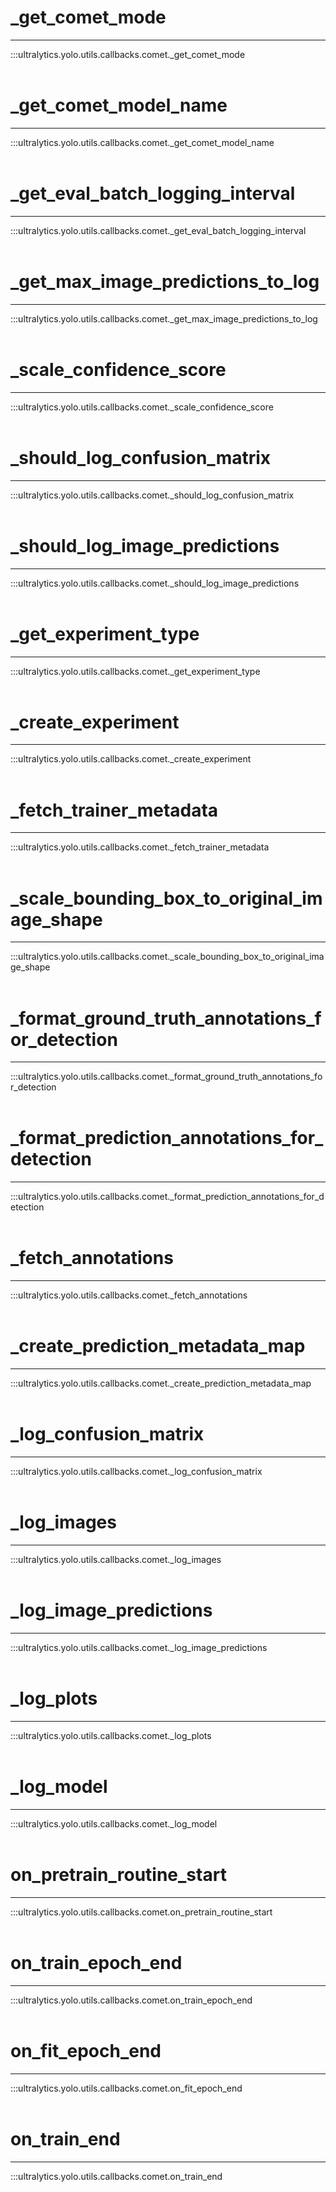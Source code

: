 # _get_comet_mode
---
:::ultralytics.yolo.utils.callbacks.comet._get_comet_mode
<br><br>

# _get_comet_model_name
---
:::ultralytics.yolo.utils.callbacks.comet._get_comet_model_name
<br><br>

# _get_eval_batch_logging_interval
---
:::ultralytics.yolo.utils.callbacks.comet._get_eval_batch_logging_interval
<br><br>

# _get_max_image_predictions_to_log
---
:::ultralytics.yolo.utils.callbacks.comet._get_max_image_predictions_to_log
<br><br>

# _scale_confidence_score
---
:::ultralytics.yolo.utils.callbacks.comet._scale_confidence_score
<br><br>

# _should_log_confusion_matrix
---
:::ultralytics.yolo.utils.callbacks.comet._should_log_confusion_matrix
<br><br>

# _should_log_image_predictions
---
:::ultralytics.yolo.utils.callbacks.comet._should_log_image_predictions
<br><br>

# _get_experiment_type
---
:::ultralytics.yolo.utils.callbacks.comet._get_experiment_type
<br><br>

# _create_experiment
---
:::ultralytics.yolo.utils.callbacks.comet._create_experiment
<br><br>

# _fetch_trainer_metadata
---
:::ultralytics.yolo.utils.callbacks.comet._fetch_trainer_metadata
<br><br>

# _scale_bounding_box_to_original_image_shape
---
:::ultralytics.yolo.utils.callbacks.comet._scale_bounding_box_to_original_image_shape
<br><br>

# _format_ground_truth_annotations_for_detection
---
:::ultralytics.yolo.utils.callbacks.comet._format_ground_truth_annotations_for_detection
<br><br>

# _format_prediction_annotations_for_detection
---
:::ultralytics.yolo.utils.callbacks.comet._format_prediction_annotations_for_detection
<br><br>

# _fetch_annotations
---
:::ultralytics.yolo.utils.callbacks.comet._fetch_annotations
<br><br>

# _create_prediction_metadata_map
---
:::ultralytics.yolo.utils.callbacks.comet._create_prediction_metadata_map
<br><br>

# _log_confusion_matrix
---
:::ultralytics.yolo.utils.callbacks.comet._log_confusion_matrix
<br><br>

# _log_images
---
:::ultralytics.yolo.utils.callbacks.comet._log_images
<br><br>

# _log_image_predictions
---
:::ultralytics.yolo.utils.callbacks.comet._log_image_predictions
<br><br>

# _log_plots
---
:::ultralytics.yolo.utils.callbacks.comet._log_plots
<br><br>

# _log_model
---
:::ultralytics.yolo.utils.callbacks.comet._log_model
<br><br>

# on_pretrain_routine_start
---
:::ultralytics.yolo.utils.callbacks.comet.on_pretrain_routine_start
<br><br>

# on_train_epoch_end
---
:::ultralytics.yolo.utils.callbacks.comet.on_train_epoch_end
<br><br>

# on_fit_epoch_end
---
:::ultralytics.yolo.utils.callbacks.comet.on_fit_epoch_end
<br><br>

# on_train_end
---
:::ultralytics.yolo.utils.callbacks.comet.on_train_end
<br><br>
